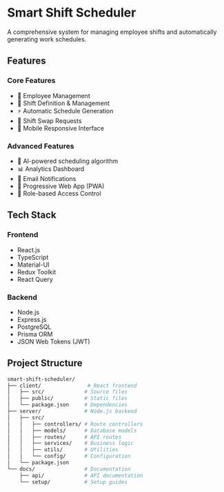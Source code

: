 # Smart Shift Scheduler

A comprehensive system for managing employee shifts and automatically generating work schedules.

## Features

### Core Features
- 👥 Employee Management
- 📅 Shift Definition & Management
- ⚡ Automatic Schedule Generation
- 🔄 Shift Swap Requests
- 📱 Mobile Responsive Interface

### Advanced Features
- 🤖 AI-powered scheduling algorithm
- 📊 Analytics Dashboard
- 📧 Email Notifications
- 📱 Progressive Web App (PWA)
- 🔐 Role-based Access Control

## Tech Stack

### Frontend
- React.js
- TypeScript
- Material-UI
- Redux Toolkit
- React Query

### Backend
- Node.js
- Express.js
- PostgreSQL
- Prisma ORM
- JSON Web Tokens (JWT)

## Project Structure
```bash
smart-shift-scheduler/
├── client/               # React frontend
│   ├── src/             # Source files
│   ├── public/          # Static files
│   └── package.json     # Dependencies
├── server/              # Node.js backend
│   ├── src/            
│   │   ├── controllers/ # Route controllers
│   │   ├── models/      # Database models
│   │   ├── routes/      # API routes
│   │   ├── services/    # Business logic
│   │   ├── utils/       # Utilities
│   │   └── config/      # Configuration
│   └── package.json
└── docs/                # Documentation
    ├── api/             # API documentation
    └── setup/           # Setup guides
